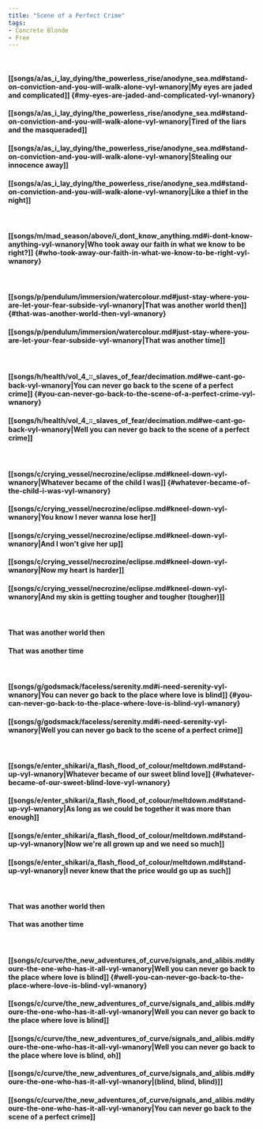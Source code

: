 ```yaml
---
title: "Scene of a Perfect Crime"
tags:
- Concrete Blonde
- Free
---
```

&nbsp;
#### [[songs/a/as_i_lay_dying/the_powerless_rise/anodyne_sea.md#stand-on-conviction-and-you-will-walk-alone-vyl-wnanory|My eyes are jaded and complicated]] {#my-eyes-are-jaded-and-complicated-vyl-wnanory}
#### [[songs/a/as_i_lay_dying/the_powerless_rise/anodyne_sea.md#stand-on-conviction-and-you-will-walk-alone-vyl-wnanory|Tired of the liars and the masqueraded]]
#### [[songs/a/as_i_lay_dying/the_powerless_rise/anodyne_sea.md#stand-on-conviction-and-you-will-walk-alone-vyl-wnanory|Stealing our innocence away]]
#### [[songs/a/as_i_lay_dying/the_powerless_rise/anodyne_sea.md#stand-on-conviction-and-you-will-walk-alone-vyl-wnanory|Like a thief in the night]]
&nbsp;
#### [[songs/m/mad_season/above/i_dont_know_anything.md#i-dont-know-anything-vyl-wnanory|Who took away our faith in what we know to be right?]] {#who-took-away-our-faith-in-what-we-know-to-be-right-vyl-wnanory}
&nbsp;
#### [[songs/p/pendulum/immersion/watercolour.md#just-stay-where-you-are-let-your-fear-subside-vyl-wnanory|That was another world then]] {#that-was-another-world-then-vyl-wnanory}
#### [[songs/p/pendulum/immersion/watercolour.md#just-stay-where-you-are-let-your-fear-subside-vyl-wnanory|That was another time]]
&nbsp;
#### [[songs/h/health/vol_4_꞉꞉_slaves_of_fear/decimation.md#we-cant-go-back-vyl-wnanory|You can never go back to the scene of a perfect crime]] {#you-can-never-go-back-to-the-scene-of-a-perfect-crime-vyl-wnanory}
#### [[songs/h/health/vol_4_꞉꞉_slaves_of_fear/decimation.md#we-cant-go-back-vyl-wnanory|Well you can never go back to the scene of a perfect crime]]
&nbsp;
#### [[songs/c/crying_vessel/necrozine/eclipse.md#kneel-down-vyl-wnanory|Whatever became of the child I was]] {#whatever-became-of-the-child-i-was-vyl-wnanory}
#### [[songs/c/crying_vessel/necrozine/eclipse.md#kneel-down-vyl-wnanory|You know I never wanna lose her]]
#### [[songs/c/crying_vessel/necrozine/eclipse.md#kneel-down-vyl-wnanory|And I won't give her up]]
#### [[songs/c/crying_vessel/necrozine/eclipse.md#kneel-down-vyl-wnanory|Now my heart is harder]]
#### [[songs/c/crying_vessel/necrozine/eclipse.md#kneel-down-vyl-wnanory|And my skin is getting tougher and tougher (tougher)]]
&nbsp;
#### That was another world then
#### That was another time
&nbsp;
#### [[songs/g/godsmack/faceless/serenity.md#i-need-serenity-vyl-wnanory|You can never go back to the place where love is blind]] {#you-can-never-go-back-to-the-place-where-love-is-blind-vyl-wnanory}
#### [[songs/g/godsmack/faceless/serenity.md#i-need-serenity-vyl-wnanory|Well you can never go back to the scene of a perfect crime]]
&nbsp;
#### [[songs/e/enter_shikari/a_flash_flood_of_colour/meltdown.md#stand-up-vyl-wnanory|Whatever became of our sweet blind love]] {#whatever-became-of-our-sweet-blind-love-vyl-wnanory}
#### [[songs/e/enter_shikari/a_flash_flood_of_colour/meltdown.md#stand-up-vyl-wnanory|As long as we could be together it was more than enough]]
#### [[songs/e/enter_shikari/a_flash_flood_of_colour/meltdown.md#stand-up-vyl-wnanory|Now we're all grown up and we need so much]]
#### [[songs/e/enter_shikari/a_flash_flood_of_colour/meltdown.md#stand-up-vyl-wnanory|I never knew that the price would go up as such]]
&nbsp;
#### That was another world then
#### That was another time
&nbsp;
#### [[songs/c/curve/the_new_adventures_of_curve/signals_and_alibis.md#youre-the-one-who-has-it-all-vyl-wnanory|Well you can never go back to the place where love is blind]] {#well-you-can-never-go-back-to-the-place-where-love-is-blind-vyl-wnanory}
#### [[songs/c/curve/the_new_adventures_of_curve/signals_and_alibis.md#youre-the-one-who-has-it-all-vyl-wnanory|Well you can never go back to the place where love is blind]]
#### [[songs/c/curve/the_new_adventures_of_curve/signals_and_alibis.md#youre-the-one-who-has-it-all-vyl-wnanory|Well you can never go back to the place where love is blind, oh]]
#### [[songs/c/curve/the_new_adventures_of_curve/signals_and_alibis.md#youre-the-one-who-has-it-all-vyl-wnanory|(blind, blind, blind)]]
#### [[songs/c/curve/the_new_adventures_of_curve/signals_and_alibis.md#youre-the-one-who-has-it-all-vyl-wnanory|You can never go back to the scene of a perfect crime]]
